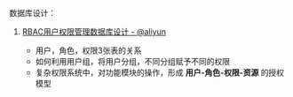 
数据库设计：
 1. [RBAC用户权限管理数据库设计 - @aliyun](https://developer.aliyun.com/article/322044)

    - 用户，角色，权限3张表的关系
    - 如何利用用户组，将用户分组，不同分组赋予不同的权限
    - 复杂权限系统中，对功能模块的操作，形成 **用户-角色-权限-资源** 的授权模型

    

